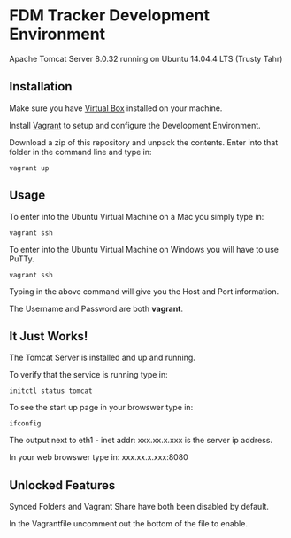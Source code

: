 FDM Tracker Development Environment
====================

Apache Tomcat Server 8.0.32 running on Ubuntu 14.04.4 LTS (Trusty Tahr)


Installation
------------

Make sure you have [Virtual Box](https://www.virtualbox.org/wiki/Downloads) installed on your machine.

Install [Vagrant](https://www.vagrantup.com/downloads.html) to setup and configure the Development Environment.

Download a zip of this repository and unpack the contents. Enter into that folder in the command line and type in:

    vagrant up

Usage
-----

To enter into the Ubuntu Virtual Machine on a Mac you simply type in:

    vagrant ssh

To enter into the Ubuntu Virtual Machine on Windows you will have to use PuTTy.

    vagrant ssh

Typing in the above command will give you the Host and Port information.

The Username and Password are both **vagrant**.

It Just Works!
------------

The Tomcat Server is installed and up and running.

To verify that the service is running type in:

    initctl status tomcat

To see the start up page in your browswer type in:

    ifconfig

The output next to eth1 - inet addr: xxx.xx.x.xxx is the server ip address.

In your web browswer type in:
	xxx.xx.x.xxx:8080

Unlocked Features
-------

Synced Folders and Vagrant Share have both been disabled by default.

In the Vagrantfile uncomment out the bottom of the file to enable.

